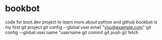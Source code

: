 # bookbot
code for boot.dev project to learn more about python and github
bookbot is my first git project
git config --global user.email "you@example.com"
git config --global user.name "username
git commit
git push
git fetch
